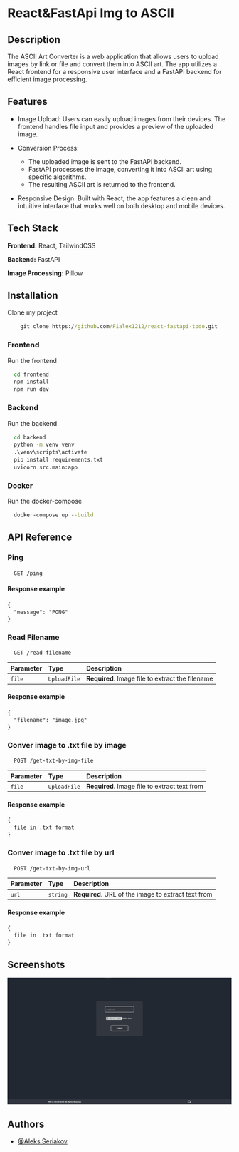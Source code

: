 # React&FastApi Img to ASCII

## Description
The ASCII Art Converter is a web application that allows users to upload images by link or file and convert them into ASCII art. The app utilizes a React frontend for a responsive user interface and a FastAPI backend for efficient image processing.

## Features
- Image Upload: Users can easily upload images from their devices. The frontend handles
  file input and provides a preview of the uploaded image.

- Conversion Process:
  - The uploaded image is sent to the FastAPI backend.
  - FastAPI processes the image, converting it into ASCII art using specific algorithms.
  - The resulting ASCII art is returned to the frontend.

- Responsive Design: Built with React, the app features a clean and intuitive
  interface that works well on both desktop and mobile devices.


## Tech Stack

**Frontend:** React, TailwindCSS

**Backend:** FastAPI

**Image Processing:** Pillow

## Installation

Clone my project
```cmd
    git clone https://github.com/Fialex1212/react-fastapi-todo.git
```

### Frontend
Run the frontend

```bash
  cd frontend
  npm install
  npm run dev
```

### Backend
Run the backend

```cmd
  cd backend
  python -m venv venv
  .\venv\scripts\activate
  pip install requirements.txt
  uvicorn src.main:app
```

### Docker
Run the docker-compose

```cmd
  docker-compose up --build
```

## API Reference

### Ping

```
  GET /ping
```

#### Response example
```
{
  "message": "PONG"
}
```

### Read Filename

```
  GET /read-filename
```

| Parameter | Type       | Description                        |
| :-------- | :--------- | :--------------------------------- |
| `file`    | `UploadFile` | **Required**. Image file to extract the filename |

#### Response example
```
{
  "filename": "image.jpg"
}
```

### Conver image to .txt file by image

```
  POST /get-txt-by-img-file
```

| Parameter | Type       | Description                                      |
| :-------- | :--------- | :----------------------------------------------- |
| `file`    | `UploadFile` | **Required**. Image file to extract text from |

#### Response example
```
{
  file in .txt format
}
```

### Conver image to .txt file by url

```
  POST /get-txt-by-img-url
```

| Parameter | Type     | Description                                  |
| :-------- | :------- | :------------------------------------------- |
| `url`     | `string` | **Required**. URL of the image to extract text from |

#### Response example
```
{
  file in .txt format
}
```


## Screenshots

![Desktop app Screenshot](./images/1.jpg)


## Authors

- [@Aleks Seriakov](https://github.com/Fialex1212)

